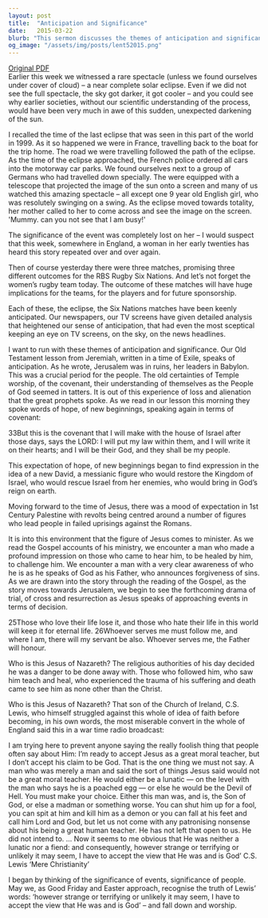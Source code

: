 ```yaml
---
layout: post
title:  "Anticipation and Significance"
date:   2015-03-22
blurb: "This sermon discusses the themes of anticipation and significance, drawing parallels between events like a solar eclipse and the Six Nations matches to the anticipation and significance of the coming of Jesus Christ. It explores the prophetic words of hope and new beginnings from Jeremiah, and the expectation of a messianic figure who would restore the Kingdom of Israel. The sermon ends with a powerful quote from C.S. Lewis about the divinity of Jesus."
og_image: "/assets/img/posts/lent52015.png"
---
```

[Original PDF](/assets/pdf/lent52015.pdf)    
Earlier this week we witnessed a rare spectacle (unless we found ourselves under cover of cloud) – a near complete solar eclipse. Even if we did not see the full spectacle, the sky got darker, it got cooler – and you could see why earlier societies, without our scientific understanding of the process, would have been very much in awe of this sudden, unexpected darkening of the sun.

I recalled the time of the last eclipse that was seen in this part of the world in 1999. As it so happened we were in France, travelling back to the boat for the trip home. The road we were travelling followed the path of the eclipse. As the time of the eclipse approached, the French police ordered all cars into the motorway car parks. We found ourselves next to a group of Germans who had travelled down specially. The were equipped with a telescope that projected the image of the sun onto a screen and many of us watched this amazing spectacle – all except one 9 year old English girl, who was resolutely swinging on a swing. As the eclipse moved towards totality, her mother called to her to come across and see the image on the screen. 'Mummy. can you not see that I am busy!'

The significance of the event was completely lost on her – I would suspect that this week, somewhere in England, a woman in her early twenties has heard this story repeated over and over again.

Then of course yesterday there were three matches, promising three different outcomes for the RBS Rugby Six Nations. And let’s not forget the women’s rugby team today. The outcome of these matches will have huge implications for the teams, for the players and for future sponsorship.

Each of these, the eclipse, the Six Nations matches have been keenly anticipated. Our newspapers, our TV screens have given detailed analysis that heightened our sense of anticipation, that had even the most sceptical keeping an eye on TV screens, on the sky, on the news headlines.

I want to run with these themes of anticipation and significance. Our Old Testament lesson from Jeremiah, written in a time of Exile, speaks of anticipation. As he wrote, Jerusalem was in ruins, her leaders in Babylon. This was a crucial period for the people. The old certainties of Temple worship, of the covenant, their understanding of themselves as the People of God seemed in tatters. It is out of this experience of loss and alienation that the great prophets spoke. As we read in our lesson this morning they spoke words of hope, of new beginnings, speaking again in terms of covenant:

33But this is the covenant that I will make with the house of Israel after those days, says the LORD: I will put my law within them, and I will write it on their hearts; and I will be their God, and they shall be my people.

This expectation of hope, of new beginnings began to find expression in the idea of a new David, a messianic figure who would restore the Kingdom of Israel, who would rescue Israel from her enemies, who would bring in God’s reign on earth.

Moving forward to the time of Jesus, there was a mood of expectation in 1st Century Palestine with revolts being centred around a number of figures who lead people in failed uprisings against the Romans.

It is into this environment that the figure of Jesus comes to minister. As we read the Gospel accounts of his ministry, we encounter a man who made a profound impression on those who came to hear him, to be healed by him, to challenge him. We encounter a man with a very clear awareness of who he is as he speaks of God as his Father, who announces forgiveness of sins. As we are drawn into the story through the reading of the Gospel, as the story moves towards Jerusalem, we begin to see the forthcoming drama of trial, of cross and resurrection as Jesus speaks of approaching events in terms of decision.

25Those who love their life lose it, and those who hate their life in this world will keep it for eternal life. 26Whoever serves me must follow me, and where I am, there will my servant be also. Whoever serves me, the Father will honour.

Who is this Jesus of Nazareth? The religious authorities of his day decided he was a danger to be done away with. Those who followed him, who saw him teach and heal, who experienced the trauma of his suffering and death came to see him as none other than the Christ.

Who is this Jesus of Nazareth? That son of the Church of Ireland, C.S. Lewis, who himself struggled against this whole of idea of faith before becoming, in his own words, the most miserable convert in the whole of England said this in a war time radio broadcast:

I am trying here to prevent anyone saying the really foolish thing that people often say about Him: I’m ready to accept Jesus as a great moral teacher, but I don’t accept his claim to be God. That is the one thing we must not say. A man who was merely a man and said the sort of things Jesus said would not be a great moral teacher. He would either be a lunatic — on the level with the man who says he is a poached egg — or else he would be the Devil of Hell. You must make your choice. Either this man was, and is, the Son of God, or else a madman or something worse. You can shut him up for a fool, you can spit at him and kill him as a demon or you can fall at his feet and call him Lord and God, but let us not come with any patronising nonsense about his being a great human teacher. He has not left that open to us. He did not intend to. ... Now it seems to me obvious that He was neither a lunatic nor a fiend: and consequently, however strange or terrifying or unlikely it may seem, I have to accept the view that He was and is God’ C.S. Lewis ‘Mere Christianity’

I began by thinking of the significance of events, significance of people. May we, as Good Friday and Easter approach, recognise the truth of Lewis’ words: ‘however strange or terrifying or unlikely it may seem, I have to accept the view that He was and is God’ – and fall down and worship.
